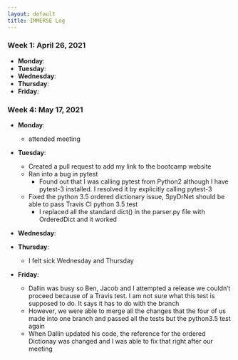 ```yaml
---
layout: default
title: IMMERSE Log
---
```


### Week 1: April 26, 2021

* **Monday**: 
* **Tuesday**: 
* **Wednesday**: 
* **Thursday**: 
* **Friday**:

### Week 4: May 17, 2021

* **Monday**: 
    * attended meeting
* **Tuesday**: 
    * Created a pull request to add my link to the bootcamp website
    * Ran into a bug in pytest
        * Found out that I was calling pytest from Python2 although I have pytest-3 installed. I resolved it by explicitly calling pytest-3 
    * Fixed the python 3.5 ordered dictionary issue, SpyDrNet should be able to pass Travis CI python 3.5 test
        * I replaced all the standard dict() in the parser.py file with OrderedDict and it worked

* **Wednesday**: 
* **Thursday**: 
    * I felt sick Wednesday and Thursday
* **Friday**:
    * Dallin was busy so Ben, Jacob and I attempted a release we couldn’t proceed because of a Travis test. I am not sure what this test is supposed to do. It says it has to do with the branch
    * However, we were able to merge all the changes that the four of us made into one branch and passed all the tests but the python3.5 test again
    * When Dallin updated his code, the reference for the ordered Dictionay was changed and I was able to fix that right after our meeting



